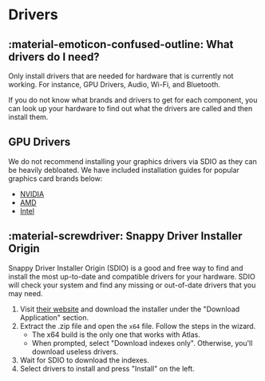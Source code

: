 # Drivers

## :material-emoticon-confused-outline: What drivers do I need?

Only install drivers that are needed for hardware that is currently not working. For instance, GPU Drivers, Audio, Wi-Fi, and Bluetooth.

If you do not know what brands and drivers to get for each component, you can look up your hardware to find out what the drivers are called and then install them.

## GPU Drivers
We do not recommend installing your graphics drivers via SDIO as they can be heavily debloated. We have included installation guides for popular graphics card brands below:

* [NVIDIA](/getting-started/post-installation/drivers/gpu/nvidia)
* [AMD](/getting-started/post-installation/drivers/gpu/amd)
* [Intel](/getting-started/post-installation/drivers/gpu/intel)

## :material-screwdriver: Snappy Driver Installer Origin

Snappy Driver Installer Origin (SDIO) is a good and free way to find and install the most up-to-date and compatible drivers for your hardware. SDIO will check your system and find any missing or out-of-date drivers that you may need.

1. Visit [their website](https://www.glenn.delahoy.com/snappy-driver-installer-origin) and download the installer under the "Download Application" section.
2. Extract the .zip file and open the ``x64`` file. Follow the steps in the wizard.
    * The x64 build is the only one that works with Atlas.
    * When prompted, select "Download indexes only". Otherwise, you'll download useless drivers.
3. Wait for SDIO to download the indexes.
4. Select drivers to install and press "Install" on the left.
